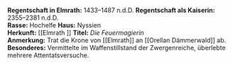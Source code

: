 **Regentschaft in Elmrath:** 1433–1487 n.d.D.
**Regentschaft als Kaiserin:** 2355–2381 n.d.D.  
**Rasse:** Hochelfe
**Haus:** Nyssien  
**Herkunft:** [[Elmrath ]]
**Titel:** _Die Feuermagierin_  
**Anmerkung:** Trat die Krone von [[Elmrath]] an [[Orellan Dämmerwald]] ab.
**Besonderes:** Vermittelte im Waffenstillstand der Zwergenreiche, überlebte mehrere Attentatsversuche.